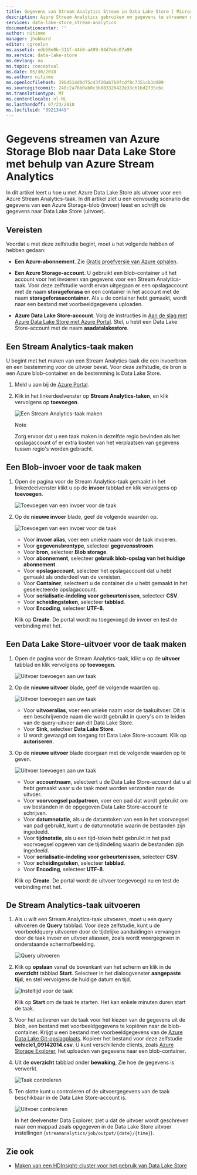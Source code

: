 ```yaml
---
title: Gegevens van Stream Analytics Stream in Data Lake Store | Microsoft Docs
description: Azure Stream Analytics gebruiken om gegevens te streamen naar Azure Data Lake Store
services: data-lake-store,stream-analytics
documentationcenter: ''
author: nitinme
manager: jhubbard
editor: cgronlun
ms.assetid: edb58e0b-311f-44b0-a499-04d7e6c07a90
ms.service: data-lake-store
ms.devlang: na
ms.topic: conceptual
ms.date: 05/30/2018
ms.author: nitinme
ms.openlocfilehash: 396d514d0d75c43f20ab7b0fcdf8c7351cb3dd89
ms.sourcegitcommit: 248c2a76b0ab8c3b883326422e33c61bd2735c6c
ms.translationtype: MT
ms.contentlocale: nl-NL
ms.lasthandoff: 07/23/2018
ms.locfileid: "39213449"
---
```

# <a name="stream-data-from-azure-storage-blob-into-data-lake-store-using-azure-stream-analytics"></a>Gegevens streamen van Azure Storage Blob naar Data Lake Store met behulp van Azure Stream Analytics
In dit artikel leert u hoe u met Azure Data Lake Store als uitvoer voor een Azure Stream Analytics-taak. In dit artikel ziet u een eenvoudig scenario die gegevens van een Azure Storage-blob (invoer) leest en schrijft de gegevens naar Data Lake Store (uitvoer).

## <a name="prerequisites"></a>Vereisten
Voordat u met deze zelfstudie begint, moet u het volgende hebben of hebben gedaan:

* **Een Azure-abonnement**. Zie [Gratis proefversie van Azure ophalen](https://azure.microsoft.com/pricing/free-trial/).

* **Een Azure Storage-account**. U gebruikt een blob-container uit het account voor het invoeren van gegevens voor een Stream Analytics-taak. Voor deze zelfstudie wordt ervan uitgegaan er een opslagaccount met de naam **storageforasa** en een container in het account met de naam **storageforasacontainer**. Als u de container hebt gemaakt, wordt naar een bestand met voorbeeldgegevens uploaden. 
  
* **Azure Data Lake Store-account**. Volg de instructies in [Aan de slag met Azure Data Lake Store met Azure Portal](data-lake-store-get-started-portal.md). Stel, u hebt een Data Lake Store-account met de naam **asadatalakestore**. 

## <a name="create-a-stream-analytics-job"></a>Een Stream Analytics-taak maken
U begint met het maken van een Stream Analytics-taak die een invoerbron en een bestemming voor de uitvoer bevat. Voor deze zelfstudie, de bron is een Azure blob-container en de bestemming is Data Lake Store.

1. Meld u aan bij de [Azure Portal](https://portal.azure.com).

2. Klik in het linkerdeelvenster op **Stream Analytics-taken**, en klik vervolgens op **toevoegen**.

    ![Een Stream Analytics-taak maken](./media/data-lake-store-stream-analytics/create.job.png "een Stream Analytics-taak maken")

    > [!NOTE]
    > Zorg ervoor dat u een taak maken in dezelfde regio bevinden als het opslagaccount of er extra kosten van het verplaatsen van gegevens tussen regio's worden gebracht.
    >

## <a name="create-a-blob-input-for-the-job"></a>Een Blob-invoer voor de taak maken

1. Open de pagina voor de Stream Analytics-taak gemaakt in het linkerdeelvenster klikt u op de **invoer** tabblad en klik vervolgens op **toevoegen**.

    ![Toevoegen van een invoer voor de taak](./media/data-lake-store-stream-analytics/create.input.1.png "invoer voor de taak toevoegen")

2. Op de **nieuwe invoer** blade, geef de volgende waarden op.

    ![Toevoegen van een invoer voor de taak](./media/data-lake-store-stream-analytics/create.input.2.png "invoer voor de taak toevoegen")

    * Voor **invoer alias**, voer een unieke naam voor de taak invoeren.
    * Voor **gegevensbrontype**, selecteer **gegevensstroom**.
    * Voor **bron**, selecteer **Blob storage**.
    * Voor **abonnement**, selecteer **gebruik blob-opslag van het huidige abonnement**.
    * Voor **opslagaccount**, selecteer het opslagaccount dat u hebt gemaakt als onderdeel van de vereisten. 
    * Voor **Container**, selecteert u de container die u hebt gemaakt in het geselecteerde opslagaccount.
    * Voor **serialisatie-indeling voor gebeurtenissen**, selecteer **CSV**.
    * Voor **scheidingsteken**, selecteer **tabblad**.
    * Voor **Encoding**, selecteer **UTF-8**.

    Klik op **Create**. De portal wordt nu toegevoegd de invoer en test de verbinding met het.


## <a name="create-a-data-lake-store-output-for-the-job"></a>Een Data Lake Store-uitvoer voor de taak maken

1. Open de pagina voor de Stream Analytics-taak, klikt u op de **uitvoer** tabblad en klik vervolgens op **toevoegen**.

    ![Uitvoer toevoegen aan uw taak](./media/data-lake-store-stream-analytics/create.output.1.png "uitvoer toevoegen aan uw taak")

2. Op de **nieuwe uitvoer** blade, geef de volgende waarden op.

    ![Uitvoer toevoegen aan uw taak](./media/data-lake-store-stream-analytics/create.output.2.png "uitvoer toevoegen aan uw taak")

    * Voor **uitvoeralias**, voer een unieke naam voor de taakuitvoer. Dit is een beschrijvende naam die wordt gebruikt in query's om te leiden van de query-uitvoer aan dit Data Lake Store.
    * Voor **Sink**, selecteer **Data Lake Store**.
    * U wordt gevraagd om toegang tot Data Lake Store-account. Klik op **autoriseren**.

3. Op de **nieuwe uitvoer** blade doorgaan met de volgende waarden op te geven.

    ![Uitvoer toevoegen aan uw taak](./media/data-lake-store-stream-analytics/create.output.3.png "uitvoer toevoegen aan uw taak")

    * Voor **accountnaam**, selecteert u de Data Lake Store-account dat u al hebt gemaakt waar u de taak moet worden verzonden naar de uitvoer.
    * Voor **voorvoegsel padpatroon**, voer een pad dat wordt gebruikt om uw bestanden in de opgegeven Data Lake Store-account te schrijven.
    * Voor **datumnotatie**, als u de datumtoken van een in het voorvoegsel van pad gebruikt, kunt u de datumnotatie waarin de bestanden zijn ingedeeld.
    * Voor **tijdnotatie**, als u een tijd-token hebt gebruikt in het pad voorvoegsel opgeven van de tijdindeling waarin de bestanden zijn ingedeeld.
    * Voor **serialisatie-indeling voor gebeurtenissen**, selecteer **CSV**.
    * Voor **scheidingsteken**, selecteer **tabblad**.
    * Voor **Encoding**, selecteer **UTF-8**.
    
    Klik op **Create**. De portal wordt de uitvoer toegevoegd nu en test de verbinding met het.
    
## <a name="run-the-stream-analytics-job"></a>De Stream Analytics-taak uitvoeren

1. Als u wilt een Stream Analytics-taak uitvoeren, moet u een query uitvoeren de **Query** tabblad. Voor deze zelfstudie, kunt u de voorbeeldquery uitvoeren door de tijdelijke aanduidingen vervangen door de taak invoer en uitvoer aliassen, zoals wordt weergegeven in onderstaande schermafbeelding.

    ![Query uitvoeren](./media/data-lake-store-stream-analytics/run.query.png "query uitvoeren")

2. Klik op **opslaan** vanaf de bovenkant van het scherm en klik in de **overzicht** tabblad **Start**. Selecteer in het dialoogvenster **aangepaste tijd**, en stel vervolgens de huidige datum en tijd.

    ![Insteltijd voor de taak](./media/data-lake-store-stream-analytics/run.query.2.png "tijd voor de taak instellen")

    Klik op **Start** om de taak te starten. Het kan enkele minuten duren start de taak.

3. Voor het activeren van de taak voor het kiezen van de gegevens uit de blob, een bestand met voorbeeldgegevens te kopiëren naar de blob-container. Krijgt u een bestand met voorbeeldgegevens van de [Azure Data Lake Git-opslagplaats](https://github.com/Azure/usql/tree/master/Examples/Samples/Data/AmbulanceData/Drivers.txt). Kopieer het bestand voor deze zelfstudie **vehicle1_09142014.csv**. U kunt verschillende clients, zoals [Azure Storage Explorer](http://storageexplorer.com/), het uploaden van gegevens naar een blob-container.

4. Uit de **overzicht** tabblad onder **bewaking**, Zie hoe de gegevens is verwerkt.

    ![Taak controleren](./media/data-lake-store-stream-analytics/run.query.3.png "taak controleren")

5. Ten slotte kunt u controleren of de uitvoergegevens van de taak beschikbaar in de Data Lake Store-account is. 

    ![Uitvoer controleren](./media/data-lake-store-stream-analytics/run.query.4.png "uitvoer controleren")

    In het deelvenster Data Explorer, ziet u dat de uitvoer wordt geschreven naar een mappad zoals opgegeven in de Data Lake Store uitvoer instellingen (`streamanalytics/job/output/{date}/{time}`).  

## <a name="see-also"></a>Zie ook
* [Maken van een HDInsight-cluster voor het gebruik van Data Lake Store](data-lake-store-hdinsight-hadoop-use-portal.md)
